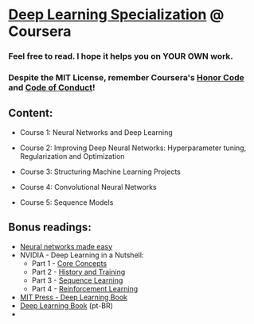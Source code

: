 # [Deep Learning Specialization](https://www.coursera.org/specializations/deep-learning?) @ Coursera

### Feel free to read. I hope it helps you on YOUR OWN work.

### Despite the MIT License, remember Coursera's [Honor Code](https://learner.coursera.help/hc/en-us/articles/209818863-Coursera-Honor-Code) and [Code of Conduct](https://learner.coursera.help/hc/en-us/articles/208280036-Coursera-Code-of-Conduct)!

## Content:

- Course 1: Neural Networks and Deep Learning

- Course 2: Improving Deep Neural Networks: Hyperparameter tuning, Regularization and Optimization

- Course 3: Structuring Machine Learning Projects

- Course 4: Convolutional Neural Networks

- Course 5: Sequence Models

## Bonus readings:
- [Neural networks made easy](https://techcrunch.com/2017/04/13/neural-networks-made-easy/)
- NVIDIA - Deep Learning in a Nutshell:
	- Part 1 - [Core Concepts](https://devblogs.nvidia.com/deep-learning-nutshell-core-concepts/)
	- Part 2 - [History and Training](https://devblogs.nvidia.com/deep-learning-nutshell-history-training/)
	- Part 3 - [Sequence Learning](https://devblogs.nvidia.com/deep-learning-nutshell-sequence-learning/)
	- Part 4 - [Reinforcement Learning](https://devblogs.nvidia.com/deep-learning-nutshell-reinforcement-learning/)
- [MIT Press - Deep Learning Book](http://www.deeplearningbook.org/)
- [Deep Learning Book](http://deeplearningbook.com.br/) (pt-BR)
- 

<!-- ## Timelapse

|          | dd | mm  | yyyy  |
|:---------|:--:|:---:|:----:|
| Started  | 05 | Aug | 2019 |
| Finished | ?? | ??  | 20?? | -->
